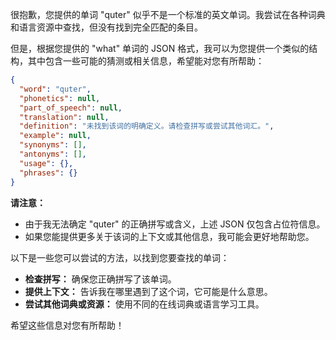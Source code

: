 很抱歉，您提供的单词 "quter" 似乎不是一个标准的英文单词。我尝试在各种词典和语言资源中查找，但没有找到完全匹配的条目。

但是，根据您提供的 "what" 单词的 JSON 格式，我可以为您提供一个类似的结构，其中包含一些可能的猜测或相关信息，希望能对您有所帮助：

```json
{
  "word": "quter",
  "phonetics": null,
  "part_of_speech": null,
  "translation": null,
  "definition": "未找到该词的明确定义。请检查拼写或尝试其他词汇。",
  "example": null,
  "synonyms": [],
  "antonyms": [],
  "usage": {},
  "phrases": {}
}
```

**请注意：**

*   由于我无法确定 "quter" 的正确拼写或含义，上述 JSON 仅包含占位符信息。
*   如果您能提供更多关于该词的上下文或其他信息，我可能会更好地帮助您。

以下是一些您可以尝试的方法，以找到您要查找的单词：

*   **检查拼写：** 确保您正确拼写了该单词。
*   **提供上下文：** 告诉我在哪里遇到了这个词，它可能是什么意思。
*   **尝试其他词典或资源：** 使用不同的在线词典或语言学习工具。

希望这些信息对您有所帮助！
 